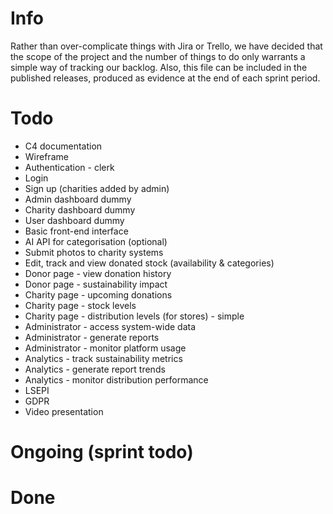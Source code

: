 # Info
Rather than over-complicate things with Jira or Trello, we have decided that the scope of the project and the number of things to do only warrants a simple way of tracking our backlog. Also, this file can be included in the published releases, produced as evidence at the end of each sprint period.

# Todo
* C4 documentation
* Wireframe
* Authentication - clerk
* Login
* Sign up (charities added by admin)
* Admin dashboard dummy
* Charity dashboard dummy
* User dashboard dummy
* Basic front-end interface
* AI API for categorisation (optional)
* Submit photos to charity systems
* Edit, track and view donated stock (availability & categories)
* Donor page - view donation history
* Donor page - sustainability impact
* Charity page - upcoming donations
* Charity page - stock levels
* Charity page - distribution levels (for stores) - simple
* Administrator - access system-wide data
* Administrator - generate reports
* Administrator - monitor platform usage
* Analytics - track sustainability metrics
* Analytics - generate report trends
* Analytics - monitor distribution performance
* LSEPI
* GDPR
* Video presentation

# Ongoing (sprint todo)

# Done
